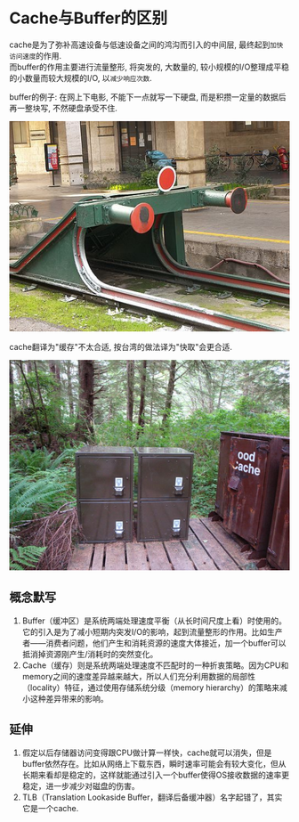 # Cache与Buffer的区别

cache是为了弥补高速设备与低速设备之间的鸿沟而引入的中间层, 最终起到`加快访问速度`的作用.  
而buffer的作用主要进行流量整形, 将突发的, 大数量的, 较小规模的I/O整理成平稳的小数量而较大规模的I/O, 以`减少响应次数`.

buffer的例子: 在网上下电影, 不能下一点就写一下硬盘, 而是积攒一定量的数据后再一整块写, 不然硬盘承受不住.  

![Buffer的形象图片](./img/buffer.jpg)

cache翻译为"缓存"不太合适, 按台湾的做法译为"快取"会更合适. 
 
![cache的形象图片](./img/cache.jpg)

## 概念默写

1. Buffer（缓冲区）是系统两端处理速度平衡（从长时间尺度上看）时使用的。它的引入是为了减小短期内突发I/O的影响，起到流量整形的作用。比如生产者——消费者问题，他们产生和消耗资源的速度大体接近，加一个buffer可以抵消掉资源刚产生/消耗时的突然变化。
2. Cache（缓存）则是系统两端处理速度不匹配时的一种折衷策略。因为CPU和memory之间的速度差异越来越大，所以人们充分利用数据的局部性（locality）特征，通过使用存储系统分级（memory hierarchy）的策略来减小这种差异带来的影响。

## 延伸

1. 假定以后存储器访问变得跟CPU做计算一样快，cache就可以消失，但是buffer依然存在。比如从网络上下载东西，瞬时速率可能会有较大变化，但从长期来看却是稳定的，这样就能通过引入一个buffer使得OS接收数据的速率更稳定，进一步减少对磁盘的伤害。
2. TLB（Translation Lookaside Buffer，翻译后备缓冲器）名字起错了，其实它是一个cache.